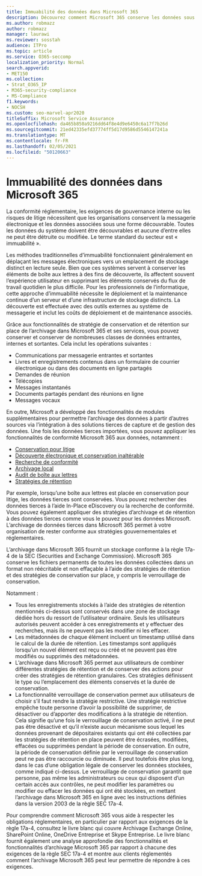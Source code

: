 ```yaml
---
title: Immuabilité des données dans Microsoft 365
description: Découvrez comment Microsoft 365 conserve les données sous une forme découvrable pour répondre à la conformité réglementaire, aux exigences de gouvernance interne et aux risques de litige.
ms.author: robmazz
author: robmazz
manager: laurawi
ms.reviewer: sosstah
audience: ITPro
ms.topic: article
ms.service: O365-seccomp
localization_priority: Normal
search.appverid:
- MET150
ms.collection:
- Strat_O365_IP
- M365-security-compliance
- MS-Compliance
f1.keywords:
- NOCSH
ms.custom: seo-marvel-apr2020
titleSuffix: Microsoft Service Assurance
ms.openlocfilehash: da465b850a9216dd64f8e4d9e6450c6a17f7b26d
ms.sourcegitcommit: 21ed42335efd37774ff5d17d9586d5546147241a
ms.translationtype: MT
ms.contentlocale: fr-FR
ms.lasthandoff: 02/05/2021
ms.locfileid: "50120663"
---
```

# <a name="data-immutability-in-microsoft-365"></a>Immuabilité des données dans Microsoft 365

La conformité réglementaire, les exigences de gouvernance interne ou les risques de litige nécessitent que les organisations conservent la messagerie électronique et les données associées sous une forme découvrable. Toutes les données du système doivent être découvrables et aucune d’entre elles ne peut être détruite ou modifiée. Le terme standard du secteur est « immuabilité ».

Les méthodes traditionnelles d’immuabilité fonctionnaient généralement en déplaçant les messages électroniques vers un emplacement de stockage distinct en lecture seule. Bien que ces systèmes servent à conserver les éléments de boîte aux lettres à des fins de découverte, ils affectent souvent l’expérience utilisateur en supprimant les éléments conservés du flux de travail quotidien le plus difficile. Pour les professionnels de l’informatique, cette approche d’immuabilité nécessite le déploiement et la maintenance continue d’un serveur et d’une infrastructure de stockage distincts. La découverte est effectuée avec des outils externes au système de messagerie et inclut les coûts de déploiement et de maintenance associés.

Grâce aux fonctionnalités de stratégie de conservation et de rétention sur place de l’archivage dans Microsoft 365 et ses services, vous pouvez conserver et conserver de nombreuses classes de données entrantes, internes et sortantes. Cela inclut les opérations suivantes :

- Communications par messagerie entrantes et sortantes
- Livres et enregistrements contenus dans un formulaire de courrier électronique ou dans des documents en ligne partagés
- Demandes de réunion
- Télécopies
- Messages instantanés
- Documents partagés pendant des réunions en ligne
- Messages vocaux

En outre, Microsoft a développé des [](https://support.office.com/article/Archiving-third-party-data-in-Office-365-0ce338d5-3666-4a18-86ab-c6910ff408cc) fonctionnalités de modules supplémentaires pour permettre l’archivage des données à partir d’autres sources via l’intégration à des solutions tierces de capture et de gestion des données. Une fois les données tierces importées, vous pouvez appliquer les fonctionnalités de conformité Microsoft 365 aux données, notamment :

- [Conservation pour litige](/microsoft-365/compliance/create-a-litigation-hold)
- [Découverte électronique et conservation inaltérable](/microsoft-365/compliance/manage-legal-investigations)
- [Recherche de conformité](/microsoft-365/compliance/search-for-content)
- [Archivage local](/microsoft-365/compliance/enable-archive-mailboxes)
- [Audit de boîte aux lettres](/microsoft-365/compliance/enable-mailbox-auditing)
- [Stratégies de rétention](/microsoft-365/compliance/retention-policies)

Par exemple, lorsqu’une boîte aux lettres est placée en conservation pour litige, les données tierces sont conservées. Vous pouvez rechercher des données tierces à l’aide In-Place eDiscovery ou la recherche de conformité. Vous pouvez également appliquer des stratégies d’archivage et de rétention à des données tierces comme vous le pouvez pour les données Microsoft. L’archivage de données tierces dans Microsoft 365 permet à votre organisation de rester conforme aux stratégies gouvernementales et réglementaires.

L’archivage dans Microsoft 365 fournit un stockage conforme à la règle 17a-4 de la SEC (Securities and Exchange Commission). Microsoft 365 conserve les fichiers permanents de toutes les données collectées dans un format non réécritable et non effaçable à l’aide des stratégies de rétention et des stratégies de conservation sur place, y compris le verrouillage de conservation.

Notamment :

- Tous les enregistrements stockés à l’aide des stratégies de rétention mentionnés ci-dessus sont conservés dans une zone de stockage dédiée hors du ressort de l’utilisateur ordinaire. Seuls les utilisateurs autorisés peuvent accéder à ces enregistrements et y effectuer des recherches, mais ils ne peuvent pas les modifier ni les effacer.
- Les métadonnées de chaque élément incluent un timestamp utilisé dans le calcul de la durée de rétention. Les timestamps sont appliqués lorsqu’un nouvel élément est reçu ou créé et ne peuvent pas être modifiés ou supprimés des métadonnées.
- L’archivage dans Microsoft 365 permet aux utilisateurs de combiner différentes stratégies de rétention et de conserver des actions pour créer des stratégies de rétention granulaires. Ces stratégies définissent le type ou l’emplacement des éléments conservés et la durée de conservation.
- La fonctionnalité verrouillage de conservation permet aux utilisateurs de choisir s’il faut rendre la stratégie restrictive. Une stratégie restrictive empêche toute personne d’avoir la possibilité de supprimer, de désactiver ou d’apporter des modifications à la stratégie de rétention. Cela signifie qu’une fois le verrouillage de conservation activé, il ne peut pas être désactivé et qu’il n’existe aucun mécanisme sous lequel les données provenant de dépositaires existants qui ont été collectées par les stratégies de rétention en place peuvent être écrasées, modifiées, effacées ou supprimées pendant la période de conservation. En outre, la période de conservation définie par le verrouillage de conservation peut ne pas être raccourcie ou diminuée. Il peut toutefois être plus long, dans le cas d’une obligation légale de conserver les données stockées, comme indiqué ci-dessus. Le verrouillage de conservation garantit que personne, pas même les administrateurs ou ceux qui disposent d’un certain accès aux contrôles, ne peut modifier les paramètres ou modifier ou effacer les données qui ont été stockées, en mettant l’archivage dans Microsoft 365 en ligne avec les instructions définies dans la version 2003 de la règle SEC 17a-4.

Pour comprendre comment Microsoft 365 vous aide à respecter les obligations réglementaires, en particulier [](https://www.microsoft.com/microsoft-365/blog/wp-content/uploads/2015/11/Microsoft-EOA-White-Paper.pdf) par rapport aux exigences de la règle 17a-4, consultez le livre blanc qui couvre Archivage Exchange Online, SharePoint Online, OneDrive Entreprise et Skype Entreprise. Le livre blanc fournit également une analyse approfondie des fonctionnalités et fonctionnalités d’archivage Microsoft 365 par rapport à chacune des exigences de la règle SEC 17a-4 et montre aux clients réglementés comment l’archivage Microsoft 365 peut leur permettre de répondre à ces exigences.
